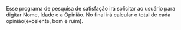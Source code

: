 Esse programa de pesquisa de satisfação irá solicitar ao usuário para digitar Nome, Idade e a Opinião.
No final irá calcular o total de cada opinião(excelente, bom e ruim).
